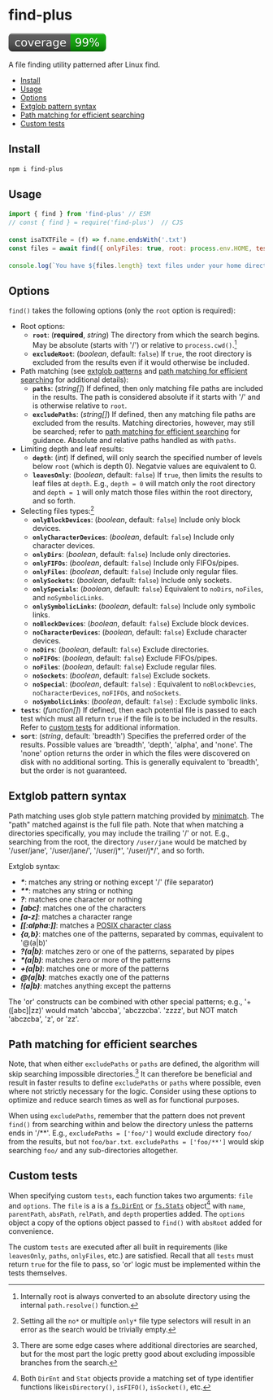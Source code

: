# find-plus
[![coverage: 99%](./.readme-assets/coverage.svg)](https://github.com/liquid-labs/find-plus/pulls?q=is%3Apr+is%3Aclosed)

A file finding utility patterned after Linux find.

- [Install](#install)
- [Usage](#usage)
- [Options](#options)
- [Extglob pattern syntax](#extglob-pattern-syntax)
- [Path matching for efficient searching](#path-matching-for-efficient-searches)
- [Custom tests](#custom-tests)

## Install

```bash
npm i find-plus
```

## Usage

```javascript
import { find } from 'find-plus' // ESM
// const { find } = require('find-plus')  // CJS

const isaTXTFile = (f) => f.name.endsWith('.txt')
const files = await find({ onlyFiles: true, root: process.env.HOME, tests: [isaTXTFile] }

console.log(`You have ${files.length} text files under your home directory.`)
```

## Options

`find()` takes the following options (only the `root` option is required):
- Root options:
  - __`root`__: (__required__, _string_) The directory from which the search begins. May be absolute (starts with '/') or relative to `process.cwd()`.[^1]
  - __`excludeRoot`__: (_boolean_, default: `false`) If `true`, the root directory is excluded from the results even if it would otherwise be included.
- Path matching (see [extglob patterns](#extglob-pattern-syntax) and [path matching for efficient searching](#path-matching-for-efficient-searches) for additional details):
  - __`paths`__: (_string[]_) If defined, then only matching file paths are included in the results. The path is considered absolute if it starts with '/' and is otherwise relative to `root`.
  - __`excludePaths`__: (_string[]_) If defined, then any matching file paths are excluded from the results. Matching directories, however, may still be searched; refer to [path matching for efficient searching](#path-matching-for-efficient-searching) for guidance. Absolute and relative paths handled as with `paths`.
- Limiting depth and leaf results:
  - __`depth`__: (_int_) If defined, will only search the specified number of levels below `root` (which is depth 0). Negatvie values are equivalent to 0.
  - __`leavesOnly`__: (_boolean_, default: `false`) If `true`, then limits the results to leaf files at `depth`. E.g., `depth = 0` will match only the root directory and `depth = 1` will only match those files within the root directory, and so forth.
- Selecting files types:[^2]
  - __`onlyBlockDevices`__: (_boolean_, default: `false`) Include only block devices.
  - __`onlyCharacterDevices`__: (_boolean_, default: `false`) Include only character devices.
  - __`onlyDirs`__: (_boolean_, default: `false`) Include only directories.
  - __`onlyFIFOs`__: (_boolean_, default: `false`) Include only FIFOs/pipes.
  - __`onlyFiles`__: (_boolean_, default: `false`) Include only regular files.
  - __`onlySockets`__: (_boolean_, default: `false`) Include only sockets.
  - __`onlySpecials`__: (_boolean_, default: `false`) Equivalent to `noDirs`, `noFiles`, and `noSymbolicLinks`.
  - __`onlySymbolicLinks`__: (_boolean_, default: `false`) Include only symbolic links.
  - __`noBlockDevices`__: (_boolean_, default: `false`) Exclude block devices.
  - __`noCharacterDevices`__: (_boolean_, default: `false`) Exclude character devices.
  - __`noDirs`__: (_boolean_, default: `false`) Exclude directories.
  - __`noFIFOs`__: (_boolean_, default: `false`) Exclude FIFOs/pipes.
  - __`noFiles`__: (_boolean_, default: `false`) Exclude regular files.
  - __`noSockets`__: (_boolean_, default: `false`) Exclude sockets.
  - __`noSpecial`__: (_boolean_, default: `false`) : Equivalent to `noBlockDevcies`, `noCharacterDevices`, `noFIFOs`, and `noSockets`.
  - __`noSymbolicLinks`__: (_boolean_, default: `false`) : Exclude symbolic links.
- __`tests`__: (_function[]_) If defined, then each potential file is passed to each test which must all return `true` if the file is to be included in the results. Refer to [custom tests](#custom-tests) for additional information.
- __`sort`__: (_string_, default: 'breadth') Specifies the preferred order of the results. Possible values are 'breadth', 'depth', 'alpha', and 'none'. The 'none' option returns the order in which the files were discovered on disk with no additional sorting. This is generally equivalent to 'breadth', but the order is not guaranteed.

[^1]: Internally root is always converted to an absolute directory using the internal `path.resolve()` function.
[^2]: Setting all the `no*` or multiple `only*` file type selectors will result in an error as the search would be trivially empty.

## Extglob pattern syntax

Path matching uses glob style pattern matching provided by [minimatch](https://github.com/isaacs/minimatch#readme). The "path" matched against is the full file path. Note that when matching a directories specifically, you may include the trailing '/' or not. E.g., searching from the root, the directory `/user/jane` would be matched by '/user/jane', '/user/jane/', '/user/j*', '/user/j*/', and so forth.

Extglob syntax:
- ___*___: matches any string or nothing except '/' (file separator)
- ___**___: matches any string or nothing
- ___?___: matches one character or nothing
- ___[abc]___: matches one of the characters
- ___[a-z]___: matches a character range
- ___[[:alpha:]]___: matches a [POSIX character class](https://www.gnu.org/software/bash/manual/html_node/Pattern-Matching.html)
- ___{a,b}___: matches one of the patterns, separated by commas, equivalent to '@(a|b)'
- ___?(a|b)___: matches zero or one of the patterns, separated by pipes
- ___*(a|b)___: matches zero or more of the patterns
- ___+(a|b)___: matches one or more of the patterns
- ___@(a|b)___: matches exactly one of the patterns
- ___!(a|b)___: matches anything except the patterns

The 'or' constructs can be combined with other special patterns; e.g., '+([abc]|zz)' would match 'abccba', 'abczzcba'. 'zzzz', but NOT match 'abczcba', 'z', or 'zz'.

## Path matching for efficient searches

Note, that when either `excludePaths` or `paths` are defined, the algorithm will skip searching impossible directories.[^3] It can therefore be beneficial and result in faster results to define `excludePaths` or `paths` where possible, even where not strictly necessary for the logic. Consider using these options to optimize and reduce search times as well as for functional purposes.

[^3]: There are some edge cases where additional directories are searched, but for the most part the logic pretty good about excluding impossible branches from the search.

When using `excludePaths`, remember that the pattern does not prevent `find()` from searching within and below the directory unless the patterns ends in '/**'. E.g., `excludePaths = ['foo/']` would exclude directory `foo/` from the results, but not `foo/bar.txt`. `excludePaths = ['foo/**']` would skip searching `foo/` and any sub-directories altogether.

## Custom tests

When specifying custom `tests`, each function takes two arguments: `file` and `options`. The `file` is a is a [`fs.DirEnt`](https://nodejs.org/api/fs.html#class-fsdirent) or [`fs.Stats`](https://nodejs.org/api/fs.html#class-fsstats) object[^4] with `name`, `parentPath`, `absPath`, `relPath`, and `depth` properties added. The `options` object a copy of the options object passed to `find()` with `absRoot` added for convenience.

[^4]: Both `DirEnt` and `Stat` objects provide a matching set of type identifier functions like`isDirectory()`, `isFIFO()`, `isSocket()`, etc.

The custom `tests` are executed after all built in requirements (like `leavesOnly`, `paths`, `onlyFiles`, etc.) are satisfied. Recall that all `tests` must return `true` for the file to pass, so 'or' logic must be implemented within the tests themselves.

